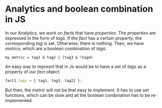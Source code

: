 Analytics and boolean combination in JS
=

In our Analytics, we work on *facts* that have *properties*. The *properties* are expressed in the form of *tags*. If the *fact* has a certain *property*, the corresponding *tag* is set. Otherwise, there is nothing.
Then, we have *metrics*, which are a boolean combination of *tags*:
```
my_metric = tag1 & tag2 | (tag3 & !tag4)
```
An easy way to represnt that in Js would be to have a set of *tags* as a property of our *fact* object:
```javascript
fact1.tags = { tag1, tag3, tag22 };
```
But then, the *metric* will not be that easy to implement. It has to use set functions, which can be slow and all the boolean combination has to be re-implemented.
